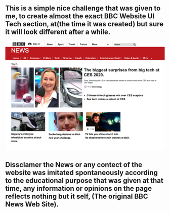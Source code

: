 ## This is a simple nice challenge that was given to me, to create almost the exact  BBC Website UI Tech section, at(the time it was created) but sure it will look different after a while.

![](/images/UI.png)



## Dissclamer the News or any contect of the website was imitated spontaneously according to the educational purpose that was given at that time, any information or opinions on the page reflects nothing but it self, (The original BBC News Web Site).
